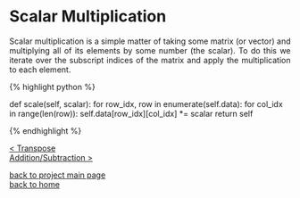 # Scalar Multiplication
<div style="text-align: justify">
<p>Scalar multiplication is a simple matter of taking some matrix (or vector) and
multiplying all of its elements by some number (the scalar). To do this we
iterate over the subscript indices of the matrix and apply the multiplication
to each element.</p>
</div>

{% highlight python %}

def scale(self, scalar):
    for row_idx, row in enumerate(self.data):
        for col_idx in range(len(row)):
            self.data[row_idx][col_idx] *= scalar
    return self

{% endhighlight %}

[< Transpose](./transpose.md)\
[Addition/Subtraction >](./addition_subtraction.md)

[back to project main page](./numpy_from_scratch.md)\
[back to home](../README.md)
